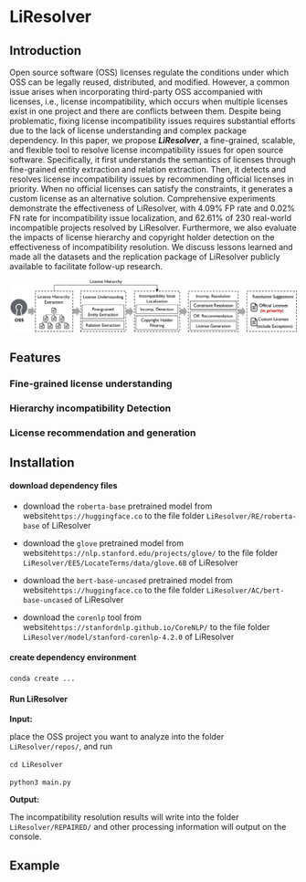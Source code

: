 # LiResolver


## Introduction
Open source software (OSS) licenses regulate the conditions under which OSS can be legally reused, distributed, and modified. However, a common issue arises when incorporating third-party OSS accompanied with licenses, i.e., license incompatibility, which occurs when multiple licenses exist in one project and there are conflicts between them. Despite being problematic, fixing license incompatibility issues requires substantial efforts
due to the lack of license understanding and complex package dependency.
In this paper, we propose ***LiResolver***, a fine-grained, scalable, and flexible tool to resolve license incompatibility issues for open source software. Specifically, it first understands the semantics of licenses through fine-grained entity extraction and relation extraction. Then, it detects and resolves license incompatibility issues by recommending official licenses in priority. When no official licenses can satisfy the constraints, it generates a custom license as an alternative solution. Comprehensive experiments demonstrate the effectiveness of LiResolver, with 4.09\% FP rate and 0.02\% FN rate for incompatibility issue localization, and 62.61\% of 230 real-world incompatible projects resolved by LiResolver. Furthermore, we also evaluate the impacts of license hierarchy and copyright holder detection on the effectiveness of incompatibility resolution. We discuss lessons learned and made all the datasets and the replication package of LiResolver publicly available to facilitate follow-up research.

![image](img/overview_00.png)



## Features

### Fine-grained license understanding
### Hierarchy incompatibility Detection
### License recommendation and generation



## Installation


#### download dependency files



* download the `roberta-base` pretrained model from website`https://huggingface.co` to the file folder `LiResolver/RE/roberta-base` of LiResolver

* download the `glove` pretrained model from website`https://nlp.stanford.edu/projects/glove/` to the file folder `LiResolver/EE5/LocateTerms/data/glove.6B` of LiResolver

* download the `bert-base-uncased` pretrained model from website`https://huggingface.co` to the file folder `LiResolver/AC/bert-base-uncased` of LiResolver

* download the `corenlp` tool from website`https://stanfordnlp.github.io/CoreNLP/` to the file folder `LiResolver/model/stanford-corenlp-4.2.0` of LiResolver






#### create dependency environment

`conda create ...`


#### Run LiResolver

**Input:** 

place the OSS project you want to analyze into the folder `LiResolver/repos/`, and run

`cd LiResolver`

`python3 main.py`


**Output:**

The incompatibility resolution results will write into the folder `LiResolver/REPAIRED/` and other processing information will output on the console. 



## Example




